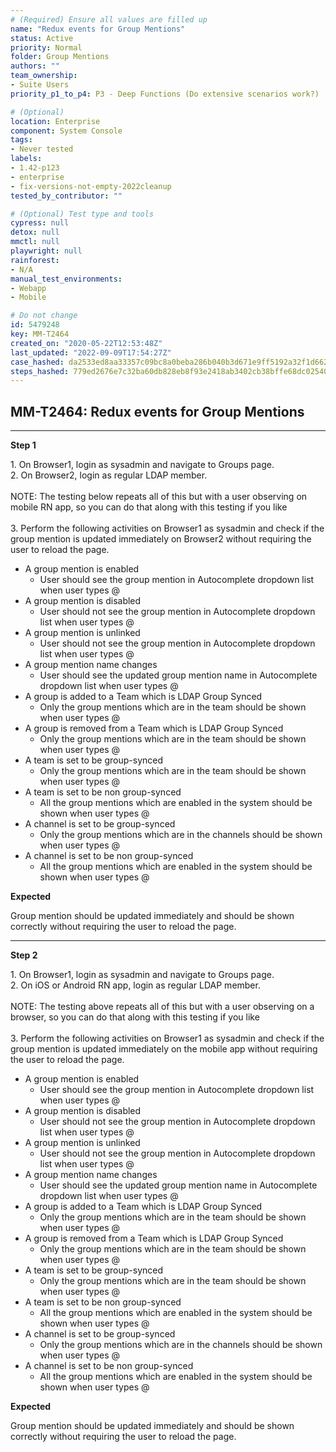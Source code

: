 ```yaml
---
# (Required) Ensure all values are filled up
name: "Redux events for Group Mentions"
status: Active
priority: Normal
folder: Group Mentions
authors: ""
team_ownership:
- Suite Users
priority_p1_to_p4: P3 - Deep Functions (Do extensive scenarios work?)

# (Optional)
location: Enterprise
component: System Console
tags:
- Never tested
labels:
- 1.42-p123
- enterprise
- fix-versions-not-empty-2022cleanup
tested_by_contributor: ""

# (Optional) Test type and tools
cypress: null
detox: null
mmctl: null
playwright: null
rainforest:
- N/A
manual_test_environments:
- Webapp
- Mobile

# Do not change
id: 5479248
key: MM-T2464
created_on: "2020-05-22T12:53:48Z"
last_updated: "2022-09-09T17:54:27Z"
case_hashed: da2533ed8aa33357c09bc8a0beba286b040b3d671e9ff5192a32f1d66264d95912489df3bbcbbcd7259d0e56c4299eac
steps_hashed: 779ed2676e7c32ba60db828eb8f93e2418ab3402cb38bffe68dc02540776a79b5b4a500c3fb3f533518ff82cbdc345d9
---
```


<!-- (Auto-generated) Based on frontmatter's "key" and "name" -->

## MM-T2464: Redux events for Group Mentions

---

**Step 1**

1\. On Browser1, login as sysadmin and navigate to Groups page.\
2\. On Browser2, login as regular LDAP member.\
\
NOTE: The testing below repeats all of this but with a user observing on mobile RN app, so you can do that along with this testing if you like\
\
3\. Perform the following activities on Browser1 as sysadmin and check if the group mention is updated immediately on Browser2 without requiring the user to reload the page.

- A group mention is enabled
  - User should see the group mention in Autocomplete dropdown list when user types @
- A group mention is disabled
  - User should not see the group mention in Autocomplete dropdown list when user types @
- A group mention is unlinked
  - User should not see the group mention in Autocomplete dropdown list when user types @
- A group mention name changes
  - User should see the updated group mention name in Autocomplete dropdown list when user types @
- A group is added to a Team which is LDAP Group Synced
  - Only the group mentions which are in the team should be shown when user types @
- A group is removed from a Team which is LDAP Group Synced
  - Only the group mentions which are in the team should be shown when user types @
- A team is set to be group-synced
  - Only the group mentions which are in the team should be shown when user types @
- A team is set to be non group-synced
  - All the group mentions which are enabled in the system should be shown when user types @
- A channel is set to be group-synced
  - Only the group mentions which are in the channels should be shown when user types @
- A channel is set to be non group-synced
  - All the group mentions which are enabled in the system should be shown when user types @

**Expected**

Group mention should be updated immediately and should be shown correctly without requiring the user to reload the page.

---

**Step 2**

1\. On Browser1, login as sysadmin and navigate to Groups page.\
2\. On iOS or Android RN app, login as regular LDAP member.\
\
NOTE: The testing above repeats all of this but with a user observing on a browser, so you can do that along with this testing if you like\
\
3\. Perform the following activities on Browser1 as sysadmin and check if the group mention is updated immediately on the mobile app without requiring the user to reload the page.

- A group mention is enabled
  - User should see the group mention in Autocomplete dropdown list when user types @
- A group mention is disabled
  - User should not see the group mention in Autocomplete dropdown list when user types @
- A group mention is unlinked
  - User should not see the group mention in Autocomplete dropdown list when user types @
- A group mention name changes
  - User should see the updated group mention name in Autocomplete dropdown list when user types @
- A group is added to a Team which is LDAP Group Synced
  - Only the group mentions which are in the team should be shown when user types @
- A group is removed from a Team which is LDAP Group Synced
  - Only the group mentions which are in the team should be shown when user types @
- A team is set to be group-synced
  - Only the group mentions which are in the team should be shown when user types @
- A team is set to be non group-synced
  - All the group mentions which are enabled in the system should be shown when user types @
- A channel is set to be group-synced
  - Only the group mentions which are in the channels should be shown when user types @
- A channel is set to be non group-synced
  - All the group mentions which are enabled in the system should be shown when user types @

**Expected**

Group mention should be updated immediately and should be shown correctly without requiring the user to reload the page.
